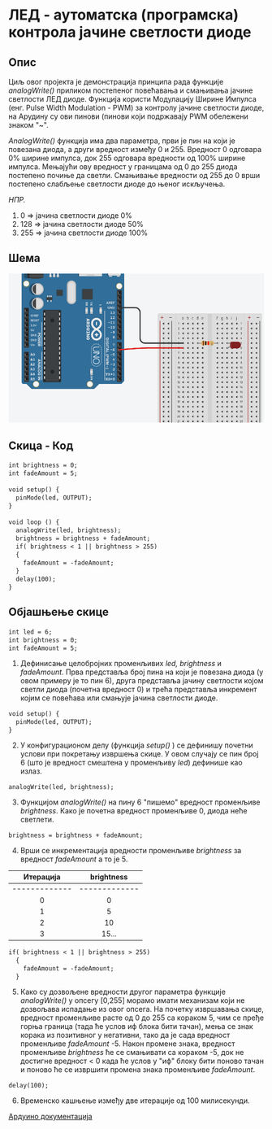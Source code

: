 # ЛЕД - аутоматска (програмска) контрола јачине светлости диоде

## Опис

Циљ овог пројекта је демонстрација принципа рада функције *analogWrite()* приликом постепеног повећавања и смањивања јачине светлости ЛЕД диоде. Функција користи Модулацију Ширине Импулса (енг. Pulse Width Modulation - PWM) за контролу јачине светлости диоде, на Арудину су ови пинови (пинови који подржавају PWM обележени знаком "~".

*АnalogWrite()* функција има два параметра, први је пин на који је повезана диода, а други вредност између 0 и 255. Вредност 0 одговара 0% ширине импулса, док 255 одговара вредности од 100% ширине импулса. Мењајући ову вредност у границама од 0 до 255 диода постепено почиње да светли. Смањивање вредности од 255 до 0 врши постепено слабљење светлости диоде до њеног искључења.

*НПР.*
1. 0   => јачина светлости диоде 0%
2. 128 => јачина светлости диоде 50%
3. 255 => јачина светлости диоде 100%

## Шема
![Шема кола](https://github.com/nenadsky/arduino-exercises/blob/main/02-1-Led_fade/led-fade-circuit.png "Шема кола")

## Скица - Код

```int led = 6;
int brightness = 0;
int fadeAmount = 5;

void setup() {
  pinMode(led, OUTPUT);
}

void loop () {
  analogWrite(led, brightness);
  brightness = brightness + fadeAmount;
  if( brightness < 1 || brightness > 255)
  {
    fadeAmount = -fadeAmount;
  }
  delay(100);
}
```
## Објашњење скице

```
int led = 6;
int brightness = 0;
int fadeAmount = 5;
```
1. Дефинисање целобројних променљивих *led, brightness* и *fadeAmount*. Прва представља број пина на који је повезана диода (у овом примеру је то пин 6), друга представља јачину светлости којом светли диода (почетна вредност 0) и трећа представља инкремент којим се повећава или смањује јачина светлости диоде.

```
void setup() {
  pinMode(led, OUTPUT);
}
```
2. У конфигурационом делу (функција *setup()* ) се дефинишу почетни услови при покретању извршења скице. У овом случају се пин број 6 (што је вредност смештена у променљиву *led*) дефинише као излаз.
```
analogWrite(led, brightness);
```
3. Функцијом *analogWrite()* на пину 6 "пишемо" вредност променљиве *brightness*. Како је почетна вредност променљиве 0, диода неће светлети.
```
brightness = brightness + fadeAmount;
```
4. Врши се инкрементација вредности променљиве *brightness* за вредност *fadeAmount* а то је 5.

| Итерација  |  brightness |
| :---: | :---: |
| ------------- | ------------- |
|    0      |      0  |
|    1      |      5  |
|    2      |      10 |
|    3      |      15...|

```
if( brightness < 1 || brightness > 255)
  {
    fadeAmount = -fadeAmount;
  }
```
5. Како су дозвољене вредности другог параметра функције *analogWrite()* у опсегу [0,255] морамо имати механизам који не дозвољава испадање из овог опсега. На почетку извршавања скице, вредност променљиве расте од 0 до 255 са кораком 5, чим се пређе горња граница (тада ће услов иф блока бити тачан), мења се знак корака из позитивног у негативни, тако да је сада вредност променљиве *fadeAmount* -5. Након промене знака, вредност променљиве *brightness* ће се смањивати са кораком -5, док не достигне вредност < 0 када ће услов у "иф" блоку бити поново тачан и поново ће се извршити промена знака променљиве *fadeAmount*.
```
delay(100);
```
6. Временско кашњење између две итерације од 100 милисекунди.

[Ардуино документација](https://docs.arduino.cc/built-in-examples/basics/Fade)
